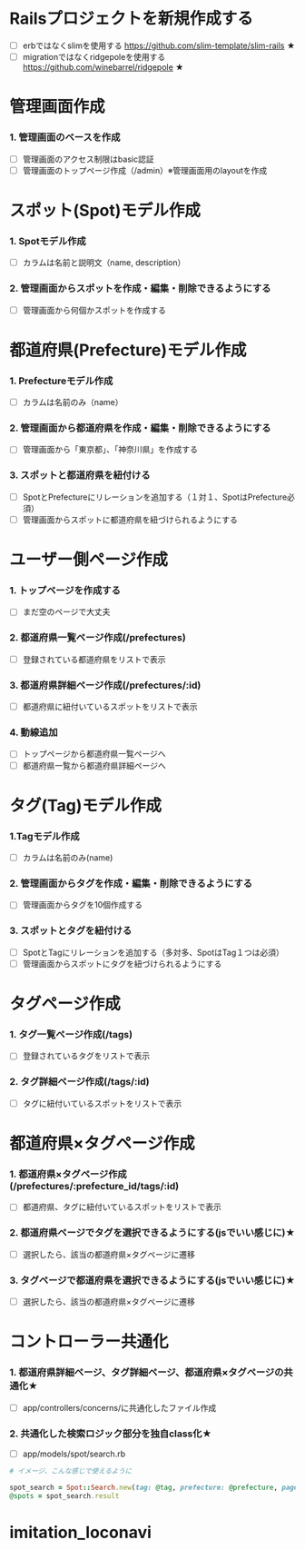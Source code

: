 # Railsプロジェクトを新規作成する
- [ ] erbではなくslimを使用する https://github.com/slim-template/slim-rails ★
- [ ] migrationではなくridgepoleを使用する https://github.com/winebarrel/ridgepole ★

# 管理画面作成
### 1. 管理画面のベースを作成
- [ ] 管理画面のアクセス制限はbasic認証
- [ ] 管理画面のトップページ作成（/admin）※管理画面用のlayoutを作成

# スポット(Spot)モデル作成
### 1. Spotモデル作成
- [ ] カラムは名前と説明文（name, description）

### 2. 管理画面からスポットを作成・編集・削除できるようにする
- [ ] 管理画面から何個かスポットを作成する

# 都道府県(Prefecture)モデル作成
### 1. Prefectureモデル作成
- [ ] カラムは名前のみ（name）

### 2. 管理画面から都道府県を作成・編集・削除できるようにする
- [ ] 管理画面から「東京都」、「神奈川県」を作成する

### 3. スポットと都道府県を紐付ける
- [ ] SpotとPrefectureにリレーションを追加する（１対１、SpotはPrefecture必須）
- [ ] 管理画面からスポットに都道府県を紐づけられるようにする

# ユーザー側ページ作成
### 1. トップページを作成する
- [ ] まだ空のページで大丈夫

### 2. 都道府県一覧ページ作成(/prefectures)
- [ ] 登録されている都道府県をリストで表示

### 3. 都道府県詳細ページ作成(/prefectures/:id)
- [ ] 都道府県に紐付いているスポットをリストで表示

### 4. 動線追加
- [ ] トップページから都道府県一覧ページへ
- [ ] 都道府県一覧から都道府県詳細ページへ

# タグ(Tag)モデル作成
### 1.Tagモデル作成
- [ ] カラムは名前のみ(name)

### 2. 管理画面からタグを作成・編集・削除できるようにする
- [ ] 管理画面からタグを10個作成する

### 3. スポットとタグを紐付ける
- [ ] SpotとTagにリレーションを追加する（多対多、SpotはTag１つは必須）
- [ ] 管理画面からスポットにタグを紐づけられるようにする

# タグページ作成
### 1. タグ一覧ページ作成(/tags)
- [ ] 登録されているタグをリストで表示

### 2. タグ詳細ページ作成(/tags/:id)
- [ ] タグに紐付いているスポットをリストで表示

# 都道府県×タグページ作成
### 1. 都道府県×タグページ作成(/prefectures/:prefecture_id/tags/:id)
- [ ] 都道府県、タグに紐付いているスポットをリストで表示

### 2. 都道府県ページでタグを選択できるようにする(jsでいい感じに)★
- [ ] 選択したら、該当の都道府県×タグページに遷移

### 3. タグページで都道府県を選択できるようにする(jsでいい感じに)★
- [ ] 選択したら、該当の都道府県×タグページに遷移

# コントローラー共通化
### 1. 都道府県詳細ページ、タグ詳細ページ、都道府県×タグページの共通化★
- [ ] app/controllers/concerns/に共通化したファイル作成

### 2. 共通化した検索ロジック部分を独自class化★

- [ ] app/models/spot/search.rb
```ruby.rb
# イメージ、こんな感じで使えるように

spot_search = Spot::Search.new(tag: @tag, prefecture: @prefecture, page: page, per: per)
@spots = spot_search.result
```
# imitation_loconavi
